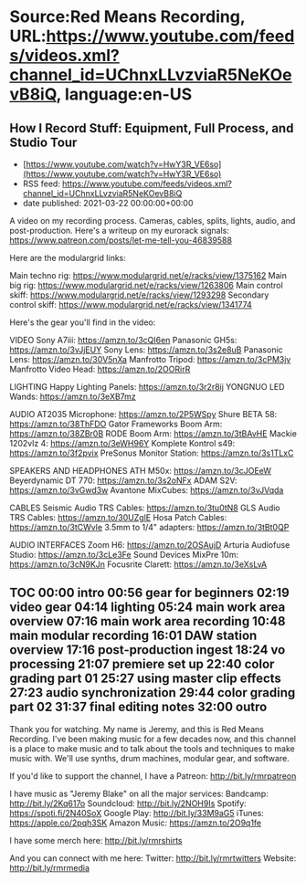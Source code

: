 # Source:Red Means Recording, URL:https://www.youtube.com/feeds/videos.xml?channel_id=UChnxLLvzviaR5NeKOevB8iQ, language:en-US

## How I Record Stuff: Equipment, Full Process, and Studio Tour
 - [https://www.youtube.com/watch?v=HwY3R_VE6so](https://www.youtube.com/watch?v=HwY3R_VE6so)
 - RSS feed: https://www.youtube.com/feeds/videos.xml?channel_id=UChnxLLvzviaR5NeKOevB8iQ
 - date published: 2021-03-22 00:00:00+00:00

A video on my recording process. Cameras, cables, splits, lights, audio, and post-production. 
Here's a writeup on my eurorack signals: https://www.patreon.com/posts/let-me-tell-you-46839588

Here are the modulargrid links: 

Main techno rig: https://www.modulargrid.net/e/racks/view/1375162
Main big rig: https://www.modulargrid.net/e/racks/view/1263806
Main control skiff: https://www.modulargrid.net/e/racks/view/1293298
Secondary control skiff: https://www.modulargrid.net/e/racks/view/1341774

Here's the gear you'll find in the video:

VIDEO
Sony A7iii: https://amzn.to/3cQI6en
Panasonic GH5s: https://amzn.to/3vJjEUY
Sony Lens: https://amzn.to/3s2e8uB
Panasonic Lens: https://amzn.to/30V5nXa
Manfrotto Tripod: https://amzn.to/3cPM3jv
Manfrotto Video Head: https://amzn.to/2OORirR

LIGHTING
Happy Lighting Panels: https://amzn.to/3r2r8ij
YONGNUO LED Wands: https://amzn.to/3eXB7mz

AUDIO
AT2035 Microphone: https://amzn.to/2P5WSpy
Shure BETA 58: https://amzn.to/38ThFDO
Gator Frameworks Boom Arm: https://amzn.to/38ZBr0B
RODE Boom Arm: https://amzn.to/3tBAvHE
Mackie 1202vlz 4: https://amzn.to/3eWH96Y
Komplete Kontrol s49: https://amzn.to/3f2pvix
PreSonus Monitor Station: https://amzn.to/3s1TLxC

SPEAKERS AND HEADPHONES
ATH M50x: https://amzn.to/3cJOEeW
Beyerdynamic DT 770: https://amzn.to/3s2oNFx
ADAM S2V: https://amzn.to/3vGwd3w
Avantone MixCubes: https://amzn.to/3vJVqda

CABLES
Seismic Audio TRS Cables: https://amzn.to/3tu0tN8
GLS Audio TRS Cables: https://amzn.to/30UZglE
Hosa Patch Cables: https://amzn.to/3tCWvle
3.5mm to 1/4" adapters: https://amzn.to/3tBt0QP

AUDIO INTERFACES
Zoom H6: https://amzn.to/2OSAujD
Arturia Audiofuse Studio: https://amzn.to/3cLe3Fe
Sound Devices MixPre 10m: https://amzn.to/3cN9KJn
Focusrite Clarett: https://amzn.to/3eXsLvA

TOC
00:00 intro
00:56 gear for beginners
02:19 video gear
04:14 lighting
05:24 main work area overview
07:16 main work area recording
10:48 main modular recording
16:01 DAW station overview
17:16 post-production ingest
18:24 vo processing
21:07 premiere set up
22:40 color grading part 01
25:27 using master clip effects
27:23 audio synchronization
29:44 color grading part 02
31:37 final editing notes
32:00 outro
------------------------------------
Thank you for watching. My name is Jeremy, and this is Red Means Recording. I've been making music for a few decades now, and this channel is a place to make music and to talk about the tools and techniques to make music with. We'll use synths, drum machines, modular gear, and software. 

If you'd like to support the channel, I have a Patreon:  http://bit.ly/rmrpatreon

I have music as "Jeremy Blake" on all the major services: 
Bandcamp: http://bit.ly/2Kq617o
Soundcloud: http://bit.ly/2NOH9Is
Spotify: https://spoti.fi/2N40SoX
Google Play: http://bit.ly/33M9aG5
iTunes: https://apple.co/2pqh3SK
Amazon Music: https://amzn.to/2O9q1fe

I have some merch here: http://bit.ly/rmrshirts

And you can connect with me here: 
Twitter: http://bit.ly/rmrtwitters
Website: http://bit.ly/rmrmedia

